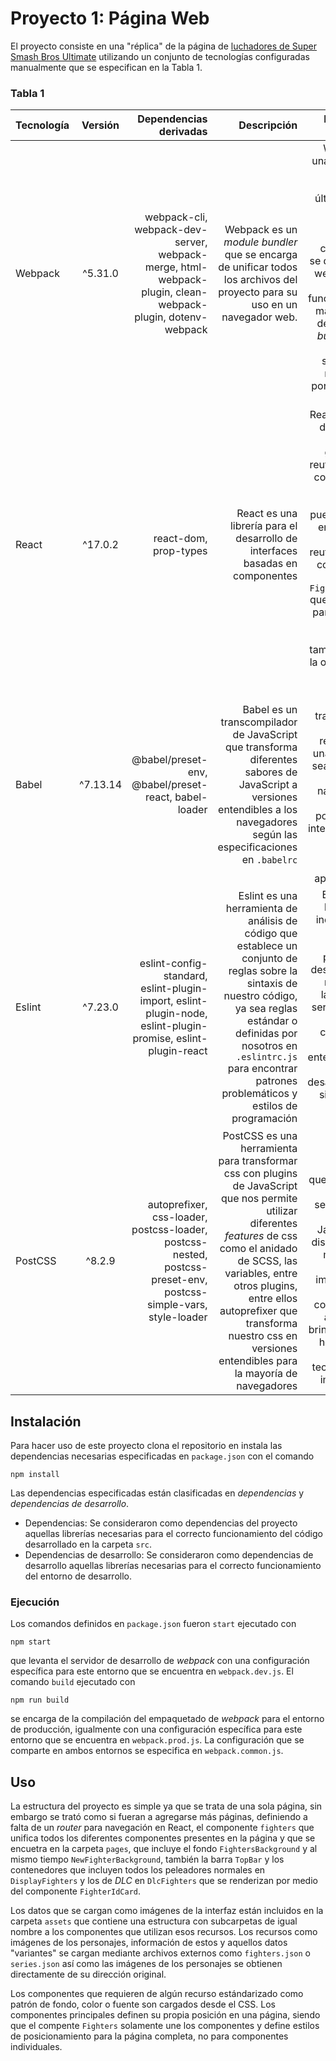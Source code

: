 # Proyecto 1: Página Web
El proyecto consiste en una "réplica" de la página de [luchadores de Super Smash Bros Ultimate](https://www.smashbros.com/en_US/fighter/index.html) utilizando un conjunto de tecnologías configuradas manualmente que se especifican en la Tabla 1.

### Tabla 1
| Tecnología        | Versión           | Dependencias derivadas  | Descripción |Decisión de uso |
| ------------- |:---------------------:| ------------:| ---------------:| -------:|
| Webpack      | ^5.31.0        | webpack-cli, webpack-dev-server, webpack-merge, html-webpack-plugin, clean-webpack-plugin, dotenv-webpack      |  Webpack es un _module bundler_ que se encarga de unificar todos los archivos del proyecto para su uso en un navegador web.  | Webpack es una tecnología que está creciendo últimamente y aunque hay otras alternativas como _Rollup_, se decidió usar webpack para entender el funcionamiento más profundo de un _module bundler_, cosa que _Rollup_ simplifica en mayor parte por su uso con plugins |
| React      | ^17.0.2         |   react-dom, prop-types        |   React es una librería para el desarrollo de interfaces basadas en componentes   | React facilita el desarrollo de interfaces gracias a su reutilización de componentes, en este proyecto se puede apreciar en gran parte por la reutilización de componentes como `FightersIdCard` que se reutiliza para mostrar a todos los luchadores, también facilita la organización del código |
| Babel | ^7.13.14           |  @babel/preset-env, @babel/preset-react, babel-loader        |  Babel es un transcompilador de JavaScript que transforma diferentes sabores de JavaScript a versiones entendibles a los navegadores según las especificaciones en `.babelrc`  |  Babel nos ayuda a transformar el código de react (JSX) a una forma que sea entendible por los navegadores, así como la posibilidad de integrar nuevas _features_ de JavaScript para poder aprovecharlas |
| Eslint | ^7.23.0   |  eslint-config-standard, eslint-plugin-import, eslint-plugin-node, eslint-plugin-promise, eslint-plugin-react   |   Eslint es una herramienta de análisis de código que establece un conjunto de reglas sobre la sintaxis de nuestro código, ya sea reglas estándar o definidas por nosotros en `.eslintrc.js` para encontrar patrones problemáticos y estilos de programación   |  Eslint es una herramienta indispensable para las buenas prácticas de desarrollo, que nos ayuda a largo plazo a ser constantes en nuestro código y que este sea entendible para otros desarrolladores siguiendo las reglas definidas |
| PostCSS | ^8.2.9  | autoprefixer, css-loader, postcss-loader, postcss-nested, postcss-preset-env, postcss-simple-vars, style-loader |   PostCSS es una herramienta para transformar css con plugins de JavaScript que nos permite utilizar diferentes _features_ de css como el anidado de SCSS, las variables, entre otros plugins, entre ellos autoprefixer que transforma nuestro css en versiones entendibles para la mayoría de navegadores   | Se decidió utilizar PostCSS ya que el tener los estilos separados del código JavaScript es discutible pero mantiene un orden importante en nuestros componentes, además nos brinda de estas herramientas que otras tecnologías no implementan |

## Instalación
Para hacer uso de este proyecto clona el repositorio en instala las dependencias necesarias especificadas en `package.json` con el comando
```
npm install
```
Las dependencias especificadas están clasificadas en _dependencias_ y _dependencias de desarrollo_.
* Dependencias: Se consideraron como dependencias del proyecto aquellas librerías necesarias para el correcto funcionamiento del código desarrollado en la carpeta `src`.
* Dependencias de desarrollo: Se consideraron como dependencias de desarrollo aquellas librerías necesarias para el correcto funcionamiento del entorno de desarrollo.

### Ejecución
Los comandos definidos en `package.json` fueron `start` ejecutado con 
```
npm start
```
que levanta el servidor de desarrollo de _webpack_ con una configuración específica para este entorno que se encuentra en `webpack.dev.js`. El comando `build` ejecutado con
```
npm run build
```
se encarga de la compilación del empaquetado de _webpack_ para el entorno de producción, igualmente con una configuración específica para este entorno que se encuentra en `webpack.prod.js`. La configuración que se comparte en ambos entornos se especifica en `webpack.common.js`.

## Uso
La estructura del proyecto es simple ya que se trata de una sola página, sin embargo se trató como si fueran a agregarse más páginas, definiendo a falta de un _router_ para navegación en React, el componente `fighters` que unifica todos los diferentes componentes presentes en la página y que se encuetra en la carpeta `pages`, que incluye el fondo `FightersBackground` y al mismo tiempo `NewFighterBackground`, también la barra `TopBar` y los contenedores que incluyen todos los peleadores normales en `DisplayFighters` y los de _DLC_ en `DlcFighters` que se renderizan por medio del componente `FighterIdCard`.

Los datos que se cargan como imágenes de la interfaz están incluidos en la carpeta `assets` que contiene una estructura con subcarpetas de igual nombre a los componentes que utilizan esos recursos. Los recursos como imágenes de los personajes, información de estos y aquellos datos "variantes" se cargan mediante archivos externos como `fighters.json` o `series.json` así como las imágenes de los personajes se obtienen directamente de su dirección original.

Los componentes que requieren de algún recurso estándarizado como patrón de fondo, color o fuente son cargados desde el CSS. Los componentes principales definen su propia posición en una página, siendo que el compente `Fighters` solamente une los componentes y define estilos de posicionamiento para la página completa, no para componentes individuales.